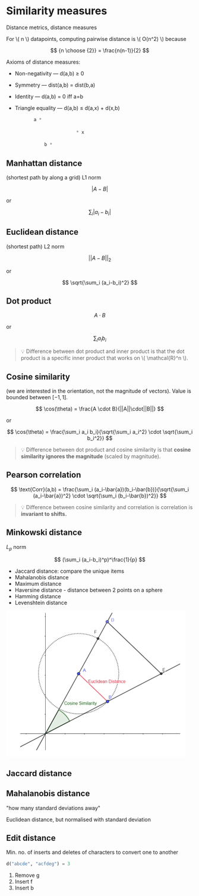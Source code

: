 # Similarity measures

Distance metrics, distance measures

For \\( n \\) datapoints, computing pairwise distance is \\( O(n^2) \\) because 

$$
{n \choose {2}} = \frac{n(n-1)}{2}
$$

Axioms of distance measures:

- Non-negativity — d(a,b) ≥ 0
- Symmetry — dist(a,b) = dist(b,a)
- Identity — d(a,b) = 0 iff a=b
- Triangle equality — d(a,b) ≤ d(a,x) + d(x,b)
    
    ```python
           a *
     
                           * x
    
               b *
    ```

## Manhattan distance

(shortest path by along a grid) L1 norm

$$
|A-B|
$$

or

$$
\sum_i |a_i-b_i|
$$

## Euclidean distance

(shortest path) L2 norm

$$
||A-B||_2
$$

or

$$
\sqrt{\sum_i (a_i-b_i)^2}
$$

## Dot product

$$
A \cdot B
$$

or

$$
\sum_i a_i b_i
$$

> 💡 Difference between dot product and inner product is that the dot product is a specific inner product that works on \\( \mathcal{R}^n \\).

## Cosine similarity

(we are interested in the orientation, not the magnitude of vectors). Value is bounded between $[-1,1]$.

$$
\cos(\theta) = \frac{A \cdot B}{||A||\cdot||B||}
$$

or

$$
\cos(\theta) = \frac{\sum_i a_i b_i}{\sqrt{\sum_i a_i^2} \cdot \sqrt{\sum_i b_i^2}}
$$

> 💡 Difference between dot product and cosine similarity is that **cosine similarity ignores the magnitude** (scaled by magnitude).

## Pearson correlation

$$
\text{Corr}(a,b) = \frac{\sum_i (a_i-\bar{a})(b_i-\bar{b})}{\sqrt{\sum_i (a_i-\bar{a})^2} \cdot \sqrt{\sum_i (b_i-\bar{b})^2}}
$$

> 💡 Difference between cosine similarity and correlation is correlation is **invariant to shifts.**

## Minkowski distance

$L_p$ norm

$$
(\sum_i (a_i-b_i)^p)^\frac{1}{p}
$$

- Jaccard distance: compare the unique items
- Mahalanobis distance
- Maximum distance
- Haversine distance - distance between 2 points on a sphere
- Hamming distance
- Levenshtein distance

![Euclidean distance](./Euclidean_Distance.png)

## Jaccard distance

## Mahalanobis distance
    
"how many standard deviations away"

Euclidean distance, but normalised with standard deviation

## Edit distance

Min. no. of inserts and deletes of characters to convert one to another

```python
d("abcde", "acfdeg") = 3
```

1. Remove g
2. Insert f
3. Insert b
